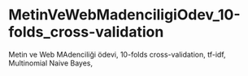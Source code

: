 # MetinVeWebMadenciligiOdev_10-folds_cross-validation
 Metin ve Web MAdenciliği ödevi, 10-folds cross-validation, tf-idf, Multinomial Naive Bayes,
